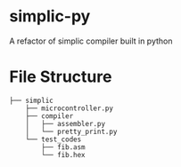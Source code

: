 # simplic-py
A refactor of simplic compiler built in python

# File Structure
```
├── simplic
    ├── microcontroller.py
    ├── compiler
    │   ├── assembler.py
    │   └── pretty_print.py
    └── test_codes
        ├── fib.asm
        └── fib.hex
```
